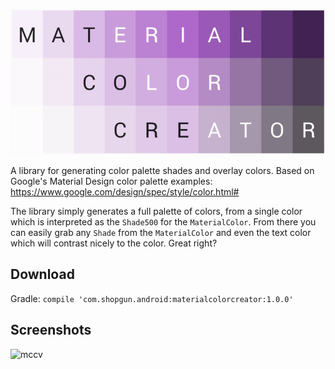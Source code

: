 ![mccl](material-color-creator-logo.png?raw=true "mccl")

A library for generating color palette shades and overlay colors. Based on Google's Material Design color palette examples:
https://www.google.com/design/spec/style/color.html#

The library simply generates a full palette of colors, from a single color which is interpreted as the `Shade500` for the `MaterialColor`. From there you can easily grab any `Shade` from the `MaterialColor` and even the text color which will contrast nicely to the color. Great right?

## Download 
Gradle: `compile 'com.shopgun.android:materialcolorcreator:1.0.0'`

## Screenshots
![mccv](material-color-creator-video.gif "mccv")